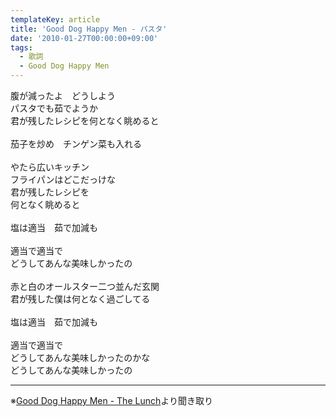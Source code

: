```yaml
---
templateKey: article
title: 'Good Dog Happy Men - パスタ'
date: '2010-01-27T00:00:00+09:00'
tags:
  - 歌詞
  - Good Dog Happy Men
---
```

腹が減ったよ　どうしよう<br>
パスタでも茹でようか<br>
君が残したレシピを何となく眺めると<br>
<br>
茄子を炒め　チンゲン菜も入れる<br>
<br>
やたら広いキッチン<br>
フライパンはどこだっけな<br>
君が残したレシピを<br>
何となく眺めると<br>
<br>
塩は適当　茹で加減も<br>
<br>
適当で適当で<br>
どうしてあんな美味しかったの<br>
<br>
赤と白のオールスター二つ並んだ玄関<br>
君が残した僕は何となく過ごしてる<br>
<br>
塩は適当　茹で加減も<br>
<br>
適当で適当で<br>
どうしてあんな美味しかったのかな<br>
どうしてあんな美味しかったの

---

※[Good Dog Happy Men - The Lunch](/articles/2010-01-27-000001)より聞き取り
